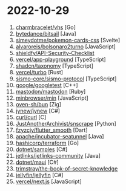 # 2022-10-29

1. [charmbracelet/vhs](https://github.com/charmbracelet/vhs "Your CLI home video recorder 📼") [Go]
2. [bytedance/bitsail](https://github.com/bytedance/bitsail "BitSail is a distributed high-performance data integration engine which supports batch, streaming and incremental scenarios. BitSail is widely used to synchronize hundreds of trillions of data every day.") [Java]
3. [simeydotme/pokemon-cards-css](https://github.com/simeydotme/pokemon-cards-css "A collection of advanced CSS styles to create realistic-looking effects for the faces of Pokemon cards.") [Svelte]
4. [alvaroreis/bolsonaro2turno](https://github.com/alvaroreis/bolsonaro2turno "Gere seu flyer personalizado com seu nome de apoio ao Bolsonaro para o segundo turno das eleições brasileira") [JavaScript]
5. [shieldfy/API-Security-Checklist](https://github.com/shieldfy/API-Security-Checklist "Checklist of the most important security countermeasures when designing, testing, and releasing your API") 
6. [vercel/app-playground](https://github.com/vercel/app-playground "https://app-dir.vercel.app/") [TypeScript]
7. [shadcn/taxonomy](https://github.com/shadcn/taxonomy "An open source application built using the new router, server components and everything new in Next.js 13.") [TypeScript]
8. [vercel/turbo](https://github.com/vercel/turbo "Incremental bundler and build system optimized for JavaScript and TypeScript, written in Rust – including Turborepo and Turbopack.") [Rust]
9. [sismo-core/sismo-protocol](https://github.com/sismo-core/sismo-protocol "Contracts of the Sismo Attestation Protocol") [TypeScript]
10. [google/googletest](https://github.com/google/googletest "GoogleTest - Google Testing and Mocking Framework") [C++]
11. [mastodon/mastodon](https://github.com/mastodon/mastodon "Your self-hosted, globally interconnected microblogging community") [Ruby]
12. [minbrowser/min](https://github.com/minbrowser/min "A fast, minimal browser that protects your privacy") [JavaScript]
13. [oven-sh/bun](https://github.com/oven-sh/bun "Incredibly fast JavaScript runtime, bundler, transpiler and package manager – all in one.") [Zig]
14. [jynew/jynew](https://github.com/jynew/jynew "群侠传，启动！（原金群3D重制版）") [C#]
15. [curl/curl](https://github.com/curl/curl "A command line tool and library for transferring data with URL syntax, supporting DICT, FILE, FTP, FTPS, GOPHER, GOPHERS, HTTP, HTTPS, IMAP, IMAPS, LDAP, LDAPS, MQTT, POP3, POP3S, RTMP, RTMPS, RTSP, SCP, SFTP, SMB, SMBS, SMTP, SMTPS, TELNET and TFTP. libcurl offers a myriad of powerful features") [C]
16. [JustAnotherArchivist/snscrape](https://github.com/JustAnotherArchivist/snscrape "A social networking service scraper in Python") [Python]
17. [fzyzcjy/flutter_smooth](https://github.com/fzyzcjy/flutter_smooth "Achieve ~60 FPS, no matter how heavy the tree is to build/layout") [Dart]
18. [apache/incubator-seatunnel](https://github.com/apache/incubator-seatunnel "SeaTunnel is a distributed, high-performance data integration platform for the synchronization and transformation of massive data (offline & real-time).") [Java]
19. [hashicorp/terraform](https://github.com/hashicorp/terraform "Terraform enables you to safely and predictably create, change, and improve infrastructure. It is an open source tool that codifies APIs into declarative configuration files that can be shared amongst team members, treated as code, edited, reviewed, and versioned.") [Go]
20. [dotnet/samples](https://github.com/dotnet/samples "Sample code referenced by the .NET documentation") [C#]
21. [jetlinks/jetlinks-community](https://github.com/jetlinks/jetlinks-community "JetLinks 基于Java8,Spring Boot 2.x ,WebFlux,Netty,Vert.x,Reactor等开发, 是一个全响应式的企业级物联网平台。支持统一物模型管理,多种设备,多种厂家,统一管理。统一设备连接管理,多协议适配(TCP,MQTT,UDP,CoAP,HTTP等),屏蔽网络编程复杂性,灵活接入不同厂家不同协议等设备。实时数据处理,设备告警,消息通知,数据转发。地理位置,数据可视化等。能帮助你快速建立物联网相关业务系统。") [Java]
22. [dotnet/maui](https://github.com/dotnet/maui ".NET MAUI is the .NET Multi-platform App UI, a framework for building native device applications spanning mobile, tablet, and desktop.") [C#]
23. [trimstray/the-book-of-secret-knowledge](https://github.com/trimstray/the-book-of-secret-knowledge "A collection of inspiring lists, manuals, cheatsheets, blogs, hacks, one-liners, cli/web tools and more.") 
24. [jellyfin/jellyfin](https://github.com/jellyfin/jellyfin "The Free Software Media System") [C#]
25. [vercel/next.js](https://github.com/vercel/next.js "The React Framework") [JavaScript]
